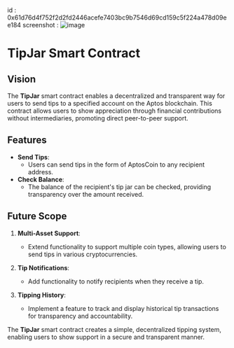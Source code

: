 id : 0x61d76d4f752f2d2fd2446acefe7403bc9b7546d69cd159c5f224a478d09ee184
screenshot : ![image](https://github.com/user-attachments/assets/9e68b1f5-ecf4-4521-827a-edc2e621a61a)



# TipJar Smart Contract

## Vision

The **TipJar** smart contract enables a decentralized and transparent way for users to send tips to a specified account on the Aptos blockchain. This contract allows users to show appreciation through financial contributions without intermediaries, promoting direct peer-to-peer support.

## Features

- **Send Tips**:
  - Users can send tips in the form of AptosCoin to any recipient address.
- **Check Balance**:
  - The balance of the recipient's tip jar can be checked, providing transparency over the amount received.

## Future Scope

1. **Multi-Asset Support**:

   - Extend functionality to support multiple coin types, allowing users to send tips in various cryptocurrencies.

2. **Tip Notifications**:

   - Add functionality to notify recipients when they receive a tip.

3. **Tipping History**:
   - Implement a feature to track and display historical tip transactions for transparency and accountability.

The **TipJar** smart contract creates a simple, decentralized tipping system, enabling users to show support in a secure and transparent manner.
